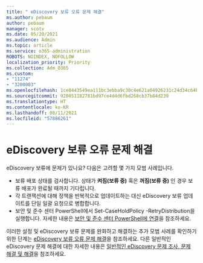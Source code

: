 ```yaml
---
title: " eDiscovery 보류 오류 문제 해결"
ms.author: pebaum
author: pebaum
manager: scotv
ms.date: 05/20/2021
ms.audience: Admin
ms.topic: article
ms.service: o365-administration
ROBOTS: NOINDEX, NOFOLLOW
localization_priority: Priority
ms.collection: Adm_O365
ms.custom:
- "11274"
- "3200003"
ms.openlocfilehash: 1ce8443549ea111bc3ebba9c30c4e621a04926231c24d34c64b6d024194d5249
ms.sourcegitcommit: 920051182781bd97ce4d4d6fbd268cb37b84d239
ms.translationtype: HT
ms.contentlocale: ko-KR
ms.lasthandoff: 08/11/2021
ms.locfileid: "57886261"
---
```

# <a name="troubleshooting-ediscovery-holds-errors"></a> eDiscovery 보류 오류 문제 해결

eDiscovery 보류에 문제가 있나요? 다음은 고려할 몇 가지 모범 사례입니다.

- 보류 배포 상태를 검사합니다.  상태가 **켜짐(보류 중)** 혹은 **꺼짐(보류 중)** 인 경우 보류 배포가 완료될 때까지 기다립니다.
- 각 트랜잭션에 대해 정책을 반복적으로 업데이트하는 대신 eDiscovery 보류 업데이트를 단일 일괄 요청으로 병합합니다.
- 보안 및 준수 센터 PowerShell에서 Set-CaseHoldPolicy <policyname> -RetryDistribution을 실행합니다. 자세한 내용은 [보안 및 준수 센터 PowerShell에 연결](https://docs.microsoft.com/powershell/exchange/connect-to-scc-powershell)을 참조하세요.

이러한 설정 및 eDiscovery 보류 문제를 완화하고 해결하는 추가 모범 사례를 확인하기 위한 단계는 [eDiscovery 보류 오류 문제 해결](https://docs.microsoft.com/microsoft-365/compliance/hold-distribution-errors)을 참조하세요.
다른 일반적인 eDiscovery 문제 해결에 대한 자세한 내용은 [일반적인 eDiscovery 문제 조사, 문제 해결 및 해결](https://docs.microsoft.com/microsoft-365/compliance/ediscovery-troubleshooting-common-issues)을 참조하세요.
